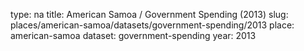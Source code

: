 type: na
title: American Samoa / Government Spending (2013)
slug: places/american-samoa/datasets/government-spending/2013
place: american-samoa
dataset: government-spending
year: 2013
